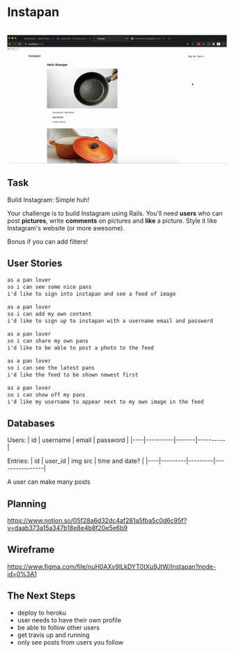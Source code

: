 # Instapan
<br />
<img src="https://github.com/charliefischer/instagram-challenge/blob/master/docs/instapan.gif" />

## Task

Build Instagram: Simple huh!

Your challenge is to build Instagram using Rails. You'll need **users** who can post **pictures**, write **comments** on pictures and **like** a picture. Style it like Instagram's website (or more awesome).

Bonus if you can add filters!

## User Stories

```
as a pan lover
so i can see some nice pans
i'd like to sign into instapan and see a feed of image
```

```
as a pan lover
so i can add my own content
i'd like to sign up to instapan with a username email and password
```

```
as a pan lover
so i can share my own pans
i'd like to be able to post a photo to the feed
```

```
as a pan lover
so i can see the latest pans
i'd like the feed to be shown newest first
```

```
as a pan lover
so i can show off my pans
i'd like my username to appear next to my own image in the feed
```

## Databases

Users:
| id | username | email | password | 
|----|----------|-------|----------|

Entries:
| id | user_id | img src | time and date? |
|----|---------|---------|----------------|

A user can make many posts

## Planning

https://www.notion.so/05f28a6d32dc4af281a5fba5c0d6c95f?v=daab373a15a347b18e8e4b8f20e5e6b9

## Wireframe 

https://www.figma.com/file/nuH0AXv9ILkDYT0tXu9JtW/Instapan?node-id=0%3A1

## The Next Steps
- deploy to heroku
- user needs to have their own profile
- be able to follow other users
- get travis up and running
- only see posts from users you follow





